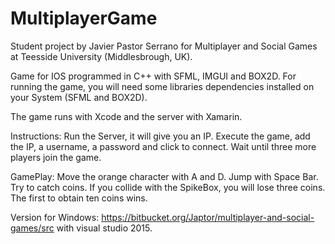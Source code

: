 # MultiplayerGame

Student project by Javier Pastor Serrano for Multiplayer and Social Games at Teesside University (Middlesbrough, UK).

Game for IOS programmed in C++ with SFML, IMGUI and BOX2D. For running the game, you will need some libraries dependencies installed on your System (SFML and BOX2D).

The game runs with Xcode and the server with Xamarin.

Instructions: Run the Server, it will give you an IP. Execute the game, add the IP, a username, a password and click to connect. Wait until three more players join the game.

GamePlay: Move the orange character with A and D. Jump with Space Bar. Try to catch coins. If you collide with the SpikeBox, you will lose three coins. The first to obtain ten coins wins.

Version for Windows: https://bitbucket.org/Japtor/multiplayer-and-social-games/src with visual studio 2015.
